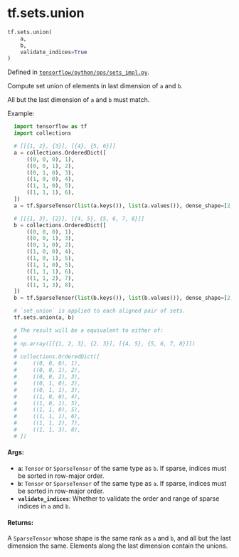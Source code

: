 <div itemscope itemtype="http://developers.google.com/ReferenceObject">
<meta itemprop="name" content="tf.sets.union" />
<meta itemprop="path" content="Stable" />
</div>

# tf.sets.union

``` python
tf.sets.union(
    a,
    b,
    validate_indices=True
)
```



Defined in [`tensorflow/python/ops/sets_impl.py`](/code/stable/tensorflow/python/ops/sets_impl.py).

Compute set union of elements in last dimension of `a` and `b`.

All but the last dimension of `a` and `b` must match.

Example:

```python
  import tensorflow as tf
  import collections

  # [[{1, 2}, {3}], [{4}, {5, 6}]]
  a = collections.OrderedDict([
      ((0, 0, 0), 1),
      ((0, 0, 1), 2),
      ((0, 1, 0), 3),
      ((1, 0, 0), 4),
      ((1, 1, 0), 5),
      ((1, 1, 1), 6),
  ])
  a = tf.SparseTensor(list(a.keys()), list(a.values()), dense_shape=[2, 2, 2])

  # [[{1, 3}, {2}], [{4, 5}, {5, 6, 7, 8}]]
  b = collections.OrderedDict([
      ((0, 0, 0), 1),
      ((0, 0, 1), 3),
      ((0, 1, 0), 2),
      ((1, 0, 0), 4),
      ((1, 0, 1), 5),
      ((1, 1, 0), 5),
      ((1, 1, 1), 6),
      ((1, 1, 2), 7),
      ((1, 1, 3), 8),
  ])
  b = tf.SparseTensor(list(b.keys()), list(b.values()), dense_shape=[2, 2, 4])

  # `set_union` is applied to each aligned pair of sets.
  tf.sets.union(a, b)

  # The result will be a equivalent to either of:
  #
  # np.array([[{1, 2, 3}, {2, 3}], [{4, 5}, {5, 6, 7, 8}]])
  #
  # collections.OrderedDict([
  #     ((0, 0, 0), 1),
  #     ((0, 0, 1), 2),
  #     ((0, 0, 2), 3),
  #     ((0, 1, 0), 2),
  #     ((0, 1, 1), 3),
  #     ((1, 0, 0), 4),
  #     ((1, 0, 1), 5),
  #     ((1, 1, 0), 5),
  #     ((1, 1, 1), 6),
  #     ((1, 1, 2), 7),
  #     ((1, 1, 3), 8),
  # ])
```

#### Args:

* <b>`a`</b>: `Tensor` or `SparseTensor` of the same type as `b`. If sparse, indices
      must be sorted in row-major order.
* <b>`b`</b>: `Tensor` or `SparseTensor` of the same type as `a`. If sparse, indices
      must be sorted in row-major order.
* <b>`validate_indices`</b>: Whether to validate the order and range of sparse indices
     in `a` and `b`.


#### Returns:

A `SparseTensor` whose shape is the same rank as `a` and `b`, and all but
the last dimension the same. Elements along the last dimension contain the
unions.